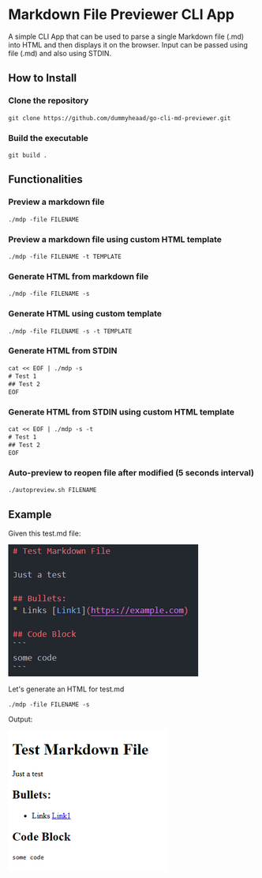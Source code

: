 # Markdown File Previewer CLI App

A simple CLI App that can be used to parse a single Markdown file (.md) into HTML and then displays it on the browser.
Input can be passed using file (.md) and also using STDIN.

## How to Install
### Clone the repository

    git clone https://github.com/dummyheaad/go-cli-md-previewer.git

### Build the executable

    git build .

## Functionalities
### Preview a markdown file

    ./mdp -file FILENAME

### Preview a markdown file using custom HTML template

    ./mdp -file FILENAME -t TEMPLATE

### Generate HTML from markdown file

    ./mdp -file FILENAME -s

### Generate HTML using custom template

    ./mdp -file FILENAME -s -t TEMPLATE

### Generate HTML from STDIN

    cat << EOF | ./mdp -s
    # Test 1
    ## Test 2
    EOF

### Generate HTML from STDIN using custom HTML template

    cat << EOF | ./mdp -s -t
    # Test 1
    ## Test 2
    EOF

### Auto-preview to reopen file after modified (5 seconds interval)

    ./autopreview.sh FILENAME

## Example
Given this test.md file:

![md-prev](./md-assets/md-prev.png)

Let's generate an HTML for test.md

    ./mdp -file FILENAME -s

Output:

![html-prev](./md-assets/html-prev.png)

